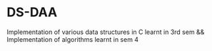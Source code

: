 # DS-DAA
Implementation of various data structures in C learnt in 3rd sem
&&
Implementation of algorithms learnt in sem 4
